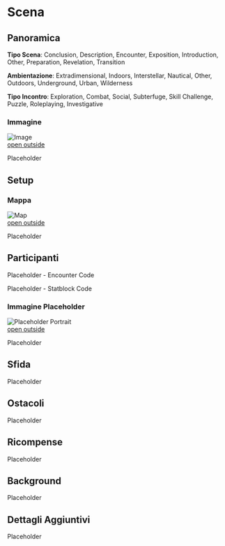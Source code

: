 # Scena

## Panoramica

**Tipo Scena**: Conclusion, Description, Encounter, Exposition, Introduction, Other, Preparation, Revelation, Transition

**Ambientazione**: Extradimensional, Indoors, Interstellar, Nautical, Other, Outdoors, Underground, Urban, Wilderness

**Tipo Incontro**: Exploration, Combat, Social, Subterfuge, Skill Challenge, Puzzle, Roleplaying, Investigative

### Immagine

![Image](https://publish-01.obsidian.md/access/36b98e212e9d73fe1bd4813f96b0fd71/z_Assets/Misc/ImagePlaceholder.png)  
[open outside](https://obsidianttrpgtutorials.com/z_Assets/Misc/ImagePlaceholder.png)

Placeholder

## Setup

### Mappa

![Map](https://publish-01.obsidian.md/access/36b98e212e9d73fe1bd4813f96b0fd71/z_Assets/Misc/MapPlaceholder.png)  
[open outside](https://obsidianttrpgtutorials.com/z_Assets/Misc/MapPlaceholder.png)

Placeholder

## Participanti

Placeholder - Encounter Code

Placeholder - Statblock Code

### Immagine Placeholder 

![Placeholder Portrait](https://publish-01.obsidian.md/access/36b98e212e9d73fe1bd4813f96b0fd71/z_Assets/Misc/ImagePlaceholder.png)  
[open outside](https://obsidianttrpgtutorials.com/z_Assets/Misc/ImagePlaceholder.png)

Placeholder

## Sfida

Placeholder

## Ostacoli

Placeholder

## Ricompense

Placeholder

## Background

Placeholder

## Dettagli Aggiuntivi

Placeholder
